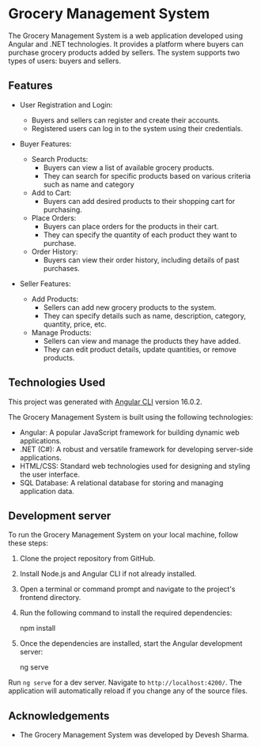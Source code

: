 # Grocery Management System

The Grocery Management System is a web application developed using Angular and .NET technologies. It provides a platform where buyers can purchase grocery products added by sellers. The system supports two types of users: buyers and sellers.

## Features

- User Registration and Login:
  - Buyers and sellers can register and create their accounts.
  - Registered users can log in to the system using their credentials.

- Buyer Features:
  - Search Products:
    - Buyers can view a list of available grocery products.
    - They can search for specific products based on various criteria such as name and category
  - Add to Cart:
    - Buyers can add desired products to their shopping cart for purchasing.
  - Place Orders:
    - Buyers can place orders for the products in their cart.
    - They can specify the quantity of each product they want to purchase.
  - Order History:
    - Buyers can view their order history, including details of past purchases.
  
- Seller Features:
  - Add Products:
    - Sellers can add new grocery products to the system.
    - They can specify details such as name, description, category, quantity, price, etc.
  - Manage Products:
    - Sellers can view and manage the products they have added.
    - They can edit product details, update quantities, or remove products.


## Technologies Used

This project was generated with [Angular CLI](https://github.com/angular/angular-cli) version 16.0.2.

The Grocery Management System is built using the following technologies:

- Angular: A popular JavaScript framework for building dynamic web applications.
- .NET (C#): A robust and versatile framework for developing server-side applications.
- HTML/CSS: Standard web technologies used for designing and styling the user interface.
- SQL Database: A relational database for storing and managing application data.


## Development server


To run the Grocery Management System on your local machine, follow these steps:

1. Clone the project repository from GitHub.
2. Install Node.js and Angular CLI if not already installed.
3. Open a terminal or command prompt and navigate to the project's frontend directory.
4. Run the following command to install the required dependencies:
   
   npm install
   
5. Once the dependencies are installed, start the Angular development server:
   
   ng serve

Run `ng serve` for a dev server. Navigate to `http://localhost:4200/`. The application will automatically reload if you change any of the source files.


## Acknowledgements

- The Grocery Management System was developed by Devesh Sharma.
